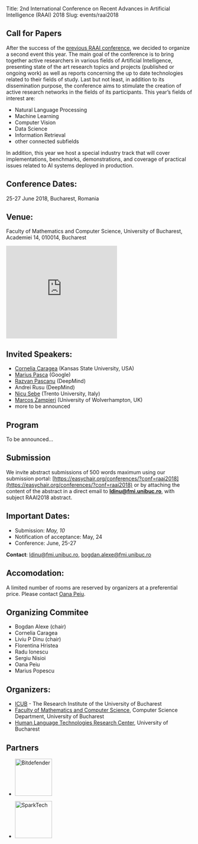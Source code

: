 Title: 2nd International Conference on Recent Advances in Artificial Intelligence (RAAI) 2018
Slug: events/raai2018

## Call for Papers
After the success of the [previous RAAI conference](http://unibuc.ro/~conference/raai2017), we decided to organize a second event this year. The main goal of the conference is to bring together active researchers in various fields of Artificial Intelligence, presenting state of the art research topics and projects (published or ongoing work) as well as reports concerning the up to date technologies related to their fields of study. Last but not least, in addition to its dissemination purpose, the conference aims to stimulate the creation of active research networks in the fields of its participants. This year’s fields of interest are:  

- Natural Language Processing
- Machine Learning
- Computer Vision
- Data Science
- Information Retrieval
- other connected subfields 

In addition, this year we host a special industry track that will cover implementations, benchmarks, demonstrations, and coverage of practical issues related to AI systems deployed in production.


## Conference Dates:
25-27 June 2018, Bucharest, Romania

## Venue:
Faculty of Mathematics and Computer Science, University of Bucharest, Academiei 14, 010014, Bucharest
<iframe src="https://www.google.com/maps/embed?pb=!1m18!1m12!1m3!1d2848.888727451981!2d26.099479051137763!3d44.43544467899961!2m3!1f0!2f0!3f0!3m2!1i1024!2i768!4f13.1!3m3!1m2!1s0x0%3A0x493984726f0235f9!2sFacultatea+de+Matematic%C4%83+%C8%99i+Informatic%C4%83!5e0!3m2!1sro!2suk!4v1491084386385" width="300" height="250" frameborder="0" style="border:0" allowfullscreen></iframe>



## Invited Speakers:
- [Cornelia Caragea](http://people.cs.ksu.edu/~ccaragea/) (Kansas State University, USA)
- [Marius Pasca](https://research.google.com/pubs/author107.html) (Google)
- [Razvan Pascanu](https://sites.google.com/view/razp) (DeepMind)
- Andrei Rusu (DeepMind)
- [Nicu Sebe](http://disi.unitn.it/~sebe/) (Trento University, Italy)
- [Marcos Zampieri](http://pers-www.wlv.ac.uk/~u22984/) (University of Wolverhampton, UK)
- more to be announced

## Program
To be announced...

## Submission
We invite abstract submissions of 500 words maximum using our submission portal: [https://easychair.org/conferences/?conf=raai2018](https://easychair.org/conferences/?conf=raai2018) or by attaching the content of the abstract in a direct email to **ldinu@fmi.unibuc.ro**, with subject RAAI2018 abstract.

## Important Dates:

* Submission: *May, 10*
* Notification of acceptance: May, 24
* Conference:  June, 25-27

**Contact**: ldinu@fmi.unibuc.ro, bogdan.alexe@fmi.unibuc.ro

## Accomodation: 
A limited number of rooms are reserved by organizers at a preferential price. Please contact [Oana Peiu](mailto:oana.peiu@icub.unibuc.ro).

## Organizing Commitee

- Bogdan Alexe (chair)
- Cornelia Caragea
- Liviu P Dinu (chair)
- Florentina Hristea
- Radu Ionescu
- Sergiu Nisioi
- Oana Peiu
- Marius Popescu


## Organizers:
- [ICUB](http://icub.unibuc.ro/) - The Research Institute of the University of Bucharest
- [Faculty of Mathematics and Computer Science](http://fmi.unibuc.ro), Computer Science Department, University of Bucharest
- [Human Language Technologies Research Center](http://nlp.unibuc.ro/), University of Bucharest

## Partners
- <a href="https://www.bitdefender.ro/"> <img src="/images/logo_bitdef.png" alt="Bitdefender" style="width: 100px;"/></a>

- <a href="https://www.sparktechsoft.com/"> <img src="/images/logo_spark.png" alt="SparkTech" style="width: 100px;"/></a>